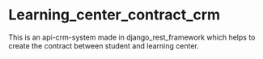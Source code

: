# Learning_center_contract_crm
This is an api-crm-system made in django_rest_framework which helps to create the contract between student and learning center.
